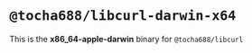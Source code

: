 # `@tocha688/libcurl-darwin-x64`

This is the **x86_64-apple-darwin** binary for `@tocha688/libcurl`
